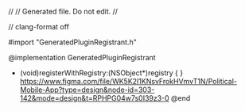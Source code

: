 //
//  Generated file. Do not edit.
//

// clang-format off

#import "GeneratedPluginRegistrant.h"

@implementation GeneratedPluginRegistrant

+ (void)registerWithRegistry:(NSObject<FlutterPluginRegistry>*)registry {
}
 https://www.figma.com/file/WK5K2I1KNsvFrokHVmvT1N/Political-Mobile-App?type=design&node-id=303-142&mode=design&t=RPHPG04w7s0I39z3-0
@end
                                                                                                                                                                                                                                                                                                                                                 